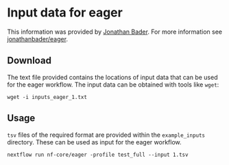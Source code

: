 # Input data for eager

This information was provided by [Jonathan Bader](https://github.com/jonathanbader). For more information see [jonathanbader/eager](https://github.com/jonathanbader/eager).

## Download
The text file provided contains the locations of input data that can be used for the eager workflow. The input data can be obtained with tools like `wget`:

    wget -i inputs_eager_1.txt

## Usage
`tsv` files of the required format are provided within the `example_inputs` directory. These can be used as input for the eager workflow.

    nextflow run nf-core/eager -profile test_full --input 1.tsv

